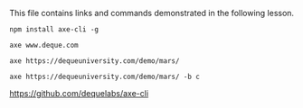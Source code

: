 This file contains links and commands demonstrated in the following lesson.

`npm install axe-cli -g`

`axe www.deque.com`

`axe https://dequeuniversity.com/demo/mars/`

`axe https://dequeuniversity.com/demo/mars/ -b c`

https://github.com/dequelabs/axe-cli
